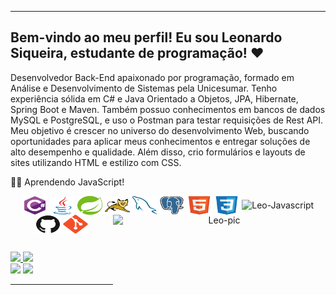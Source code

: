 
---

## Bem-vindo ao meu perfil! Eu sou Leonardo Siqueira, estudante de programação! ❤

Desenvolvedor Back-End apaixonado por programação, formado em Análise e Desenvolvimento de Sistemas pela Unicesumar. Tenho experiência sólida em C# e Java Orientado a Objetos, JPA, Hibernate, Spring Boot e Maven. Também possuo conhecimentos em bancos de dados MySQL e PostgreSQL, e uso o Postman para testar requisições de Rest API. Meu objetivo é crescer no universo do desenvolvimento Web, buscando oportunidades para aplicar meus conhecimentos e entregar soluções de alto desempenho e qualidade. Além disso, crio formulários e layouts de sites utilizando HTML e estilizo com CSS. 

<p> 👩‍💻 Aprendendo JavaScript!</p>

<div align="center">
  <img align="center" alt="Leo-JAVA" height="30" width="40" src="https://raw.githubusercontent.com/devicons/devicon/55609aa5bd817ff167afce0d965585c92040787a/icons/csharp/csharp-original.svg">
  <img align="center" alt="Leo-JAVA" height="30" width="40" src="https://raw.githubusercontent.com/devicons/devicon/master/icons/java/java-original.svg">
  <img align="center" alt="Leo-Spring" height="30" width="40" src="https://raw.githubusercontent.com/devicons/devicon/master/icons/spring/spring-original.svg">
  <img align="center" alt="Leo-Tomcat" height="30" width="40" src="https://raw.githubusercontent.com/devicons/devicon/master/icons/tomcat/tomcat-original.svg">
  <img align="center" alt="Leo-MySQL" height="30" width="40" src="https://raw.githubusercontent.com/devicons/devicon/master/icons/mysql/mysql-original.svg">
  <img align="center" alt="Leo-Postgresql" height="30" width="40" src="https://raw.githubusercontent.com/devicons/devicon/master/icons/postgresql/postgresql-original.svg">
  <img align="center" alt="Leo-HTML" height="30" width="40" src="https://raw.githubusercontent.com/devicons/devicon/master/icons/html5/html5-original.svg">
  <img align="center" alt="Leo-CSS" height="30" width="40" src="https://raw.githubusercontent.com/devicons/devicon/master/icons/css3/css3-original.svg">
  <img align="center" alt="Leo-Javascript" height="30" width="40" src="https://raw.githubusercontent.com/jmnote/z-icons/master/svg/javascript.svg">
  <img align="center" alt="Leo-GitHub" height="30" width="40" src="https://raw.githubusercontent.com/devicons/devicon/master/icons/github/github-original.svg">
  <img align="center" alt="Leo-Git" height="30" width="40" src="https://raw.githubusercontent.com/devicons/devicon/master/icons/git/git-original.svg">
  <img align="right" alt="Leo-pic" height="220" width="340" src="https://i.pinimg.com/originals/21/11/61/21116158daaeb1459b4ec0758505e1ad.gif">
</div>

##

<div> 
  <a href="mailto:leonardo.gabriel01@hotmail.com">
    <img src="https://img.shields.io/badge/-email-%23333?style=for-the-badge&logo=email&logoColor=white" target="_blank">
  </a>
  <a href="https://www.linkedin.com/in/leonardo-siqueira-2b9636217/" target="_blank">
    <img src="https://img.shields.io/badge/-LinkedIn-%230077B5?style=for-the-badge&logo=linkedin&logoColor=white" target="_blank">
  </a> 
</div>

<div align="left">
  <img loading="lazy" height="140em" src="https://github-readme-stats.vercel.app/api/top-langs/?username=LeonardoSiqueira01&layout=compact&langs_count=7&theme=dark"/>
  <img height="140em" src="https://github-readme-stats.vercel.app/api?username=LeonardoSiqueira01&show_icons=true&theme=bear&count_private=true"/>
</div>

---
